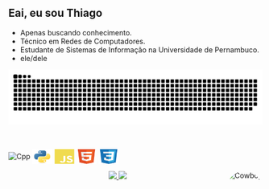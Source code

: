 ## Eai, eu sou Thiago 

<ul>
  <li>Apenas buscando conhecimento.</li>
  <li>Técnico em Redes de Computadores.</li>
  <li>Estudante de Sistemas de Informação na Universidade de Pernambuco.</li>
  <li>ele/dele</li>
</ul>

![Snake animation](https://github.com/akiratorres/akiratorres/blob/output/github-contribution-grid-snake.svg)
  
  
<div style="display: inline_block"><br>
  <p>
  <img align="center" alt="Cpp" height="30" width="40" src="https://upload.wikimedia.org/wikipedia/commons/1/18/ISO_C%2B%2B_Logo.svg">
  <img align="center" alt="Python" height="30" width="40" src="https://raw.githubusercontent.com/devicons/devicon/master/icons/python/python-original.svg">
  <img align="center" alt="Js" height="30" width="40" src="https://raw.githubusercontent.com/devicons/devicon/master/icons/javascript/javascript-plain.svg">
  <img align="center" alt="HTML" height="30" width="40" src="https://raw.githubusercontent.com/devicons/devicon/master/icons/html5/html5-original.svg">
  <img align="center" alt="CSS" height="30" width="40" src="https://raw.githubusercontent.com/devicons/devicon/master/icons/css3/css3-original.svg">
  </p>
</div>
  
<div align="center">
  <a href="https://github.com/akiratorres">
  <img height="130em" src="https://github-readme-stats.vercel.app/api?username=akiratorres&show_icons=true&theme=dracula&include_all_commits=true&count_private=true"/>
  <img height="130em" src="https://github-readme-stats.vercel.app/api/top-langs/?username=akiratorres&layout=compact&langs_count=7&theme=dracula"/>
  <img align="right" alt="Cowboy" height="150" style="border-radius:50px;" src="https://media.discordapp.net/attachments/809253570964488225/898457599727509505/tumblr_putwna5RWn1qzhf3uo3_1280.gif">
</div>
